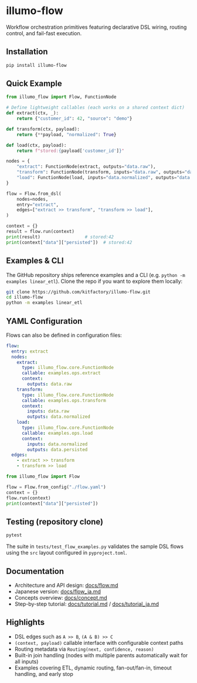 # illumo-flow

Workflow orchestration primitives featuring declarative DSL wiring, routing control, and fail-fast execution.

## Installation
```bash
pip install illumo-flow
```

## Quick Example
```python
from illumo_flow import Flow, FunctionNode

# Define lightweight callables (each works on a shared context dict)
def extract(ctx, _):
    return {"customer_id": 42, "source": "demo"}

def transform(ctx, payload):
    return {**payload, "normalized": True}

def load(ctx, payload):
    return f"stored:{payload['customer_id']}"

nodes = {
    "extract": FunctionNode(extract, outputs="data.raw"),
    "transform": FunctionNode(transform, inputs="data.raw", outputs="data.normalized"),
    "load": FunctionNode(load, inputs="data.normalized", outputs="data.persisted"),
}

flow = Flow.from_dsl(
    nodes=nodes,
    entry="extract",
    edges=["extract >> transform", "transform >> load"],
)

context = {}
result = flow.run(context)
print(result)                 # stored:42
print(context["data"]["persisted"])  # stored:42
```

## Examples & CLI
The GitHub repository ships reference examples and a CLI (e.g. `python -m examples linear_etl`).
Clone the repo if you want to explore them locally:
```bash
git clone https://github.com/kitfactory/illumo-flow.git
cd illumo-flow
python -m examples linear_etl
```

## YAML Configuration
Flows can also be defined in configuration files:

```yaml
flow:
  entry: extract
  nodes:
    extract:
      type: illumo_flow.core.FunctionNode
      callable: examples.ops.extract
      context:
        outputs: data.raw
    transform:
      type: illumo_flow.core.FunctionNode
      callable: examples.ops.transform
      context:
        inputs: data.raw
        outputs: data.normalized
    load:
      type: illumo_flow.core.FunctionNode
      callable: examples.ops.load
      context:
        inputs: data.normalized
        outputs: data.persisted
  edges:
    - extract >> transform
    - transform >> load
```

```python
from illumo_flow import Flow

flow = Flow.from_config("./flow.yaml")
context = {}
flow.run(context)
print(context["data"]["persisted"])
```

## Testing (repository clone)
```bash
pytest
```
The suite in `tests/test_flow_examples.py` validates the sample DSL flows using the `src` layout configured in `pyproject.toml`.

## Documentation
- Architecture and API design: [docs/flow.md](docs/flow.md)
- Japanese version: [docs/flow_ja.md](docs/flow_ja.md)
- Concepts overview: [docs/concept.md](docs/concept.md)
- Step-by-step tutorial: [docs/tutorial.md](docs/tutorial.md) / [docs/tutorial_ja.md](docs/tutorial_ja.md)

## Highlights
- DSL edges such as `A >> B`, `(A & B) >> C`
- `(context, payload)` callable interface with configurable context paths
- Routing metadata via `Routing(next, confidence, reason)`
- Built-in join handling (nodes with multiple parents automatically wait for all inputs)
- Examples covering ETL, dynamic routing, fan-out/fan-in, timeout handling, and early stop
